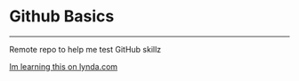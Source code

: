 # Github Basics
----------------
Remote repo to help me test GitHub skillz

[Im learning this on lynda.com](http://lynda.com)
